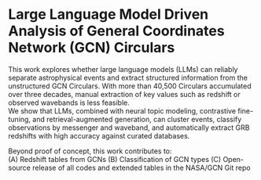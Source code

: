 # Large Language Model Driven Analysis of General Coordinates Network (GCN) Circulars

This work explores whether large language models (LLMs) can reliably separate astrophysical events and extract structured information from the unstructured GCN Circulars. With more than 40,500 Circulars accumulated over three decades, manual extraction of key values such as redshift or observed wavebands is less feasible.<br>
We show that LLMs, combined with neural topic modeling, contrastive fine-tuning, and retrieval-augmented generation, can cluster events, classify observations by messenger and waveband, and automatically extract GRB redshifts with high accuracy against curated databases.

Beyond proof of concept, this work contributes to:<br> 
(A) Redshift tables from GCNs
(B) Classification of GCN types
(C) Open-source release of all codes and extended tables in the NASA/GCN Git repo
